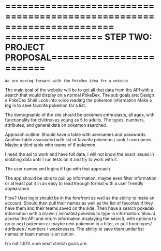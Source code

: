 =======================================================================
================= STEP TWO: PROJECT PROPOSAL=========================
=======================================================================

	We are moving forward with the PokeDex idea for a website

The main goal of the website will be to get all that data from the API with a search that would display on a normal PokeDex. The sub goals are:
  Design a PokeDex Shell
  Look into voice reading the pokemon information
  Make a log in to save favorite pokemon for a list.
  
The demographic of the site should be pokemon enthusiasts, all ages, with functionality for children as young as 5 to adults.
The types, numbers, attributes, and general data on pokemon searched.

Approach outline:
  Should have a table with usernames and passwords.  Another table associated with list of favorite pokemon / rank / usernames.  Maybe a 
  third table with teams of 6 pokemon.
  
I need the api to work and have full data, I will not know the exact issues in isolating data until I run tests on it and try to work with it.

The user names and logins if I go with that approach.

The app should be able to pull up information, maybe even filter information or at least put it in an easy to read through format with a user friendly appearance.

Flow?  User login should be in the forefront as well as the ability to make an account.  Should then pull their names as well as the list of favorites if they have them and their teams saved on the side.  Then have a search pokedex information with a drawn / animated pokedex to type in information.  Should access the API and return information displaying the search, with options to go to next pokemon or maybe next pokemon in a filter, or pull from types/ attributes / numbers / weaknesses.  The ability to save them under list names or team names is an option.

I’m not 100% sure what stretch goals are.
